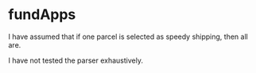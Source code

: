 # fundApps


I have assumed that if one parcel is selected as speedy shipping, then all are.

I have not tested the parser exhaustively.